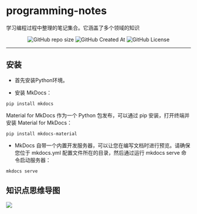 <p style="text-align: center">
<h1>programming-notes</h1>
学习编程过程中整理的笔记集合。它涵盖了多个领域的知识
</p>

<p style="text-align: center">
<img alt="GitHub repo size" src="https://img.shields.io/github/repo-size/luguosong/programming-notes">
<img alt="GitHub Created At" src="https://img.shields.io/github/created-at/luguosong/programming-notes">
<img alt="GitHub License" src="https://img.shields.io/github/license/luguosong/programming-notes">
</p>

<hr>

## 安装

- 首先安装Python环境。

- 安装 MkDocs：

```shell
pip install mkdocs
```

Material for MkDocs 作为一个 Python 包发布，可以通过 pip 安装，打开终端并安装 Material for MkDocs：

```shell
pip install mkdocs-material
```

- MkDocs 自带一个内置开发服务器，可以让您在编写文档时进行预览。请确保您位于 mkdocs.yml 配置文件所在的目录，然后通过运行 mkdocs serve 命令启动服务器：

```shell
mkdocs serve
```

## 知识点思维导图

![](https://edrawcloudpubliccn.oss-cn-shenzhen.aliyuncs.com/viewer/self/1059758/share/2024-4-3/1712127260/main.svg)

